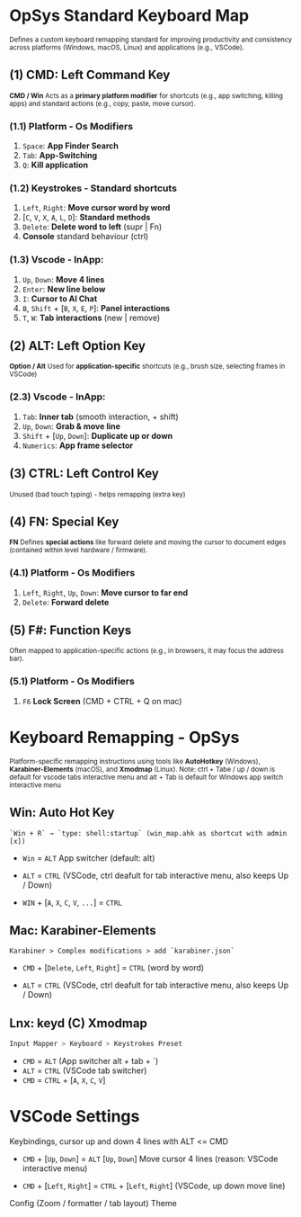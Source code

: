 # OpSys Standard Keyboard Map

<small> Defines a custom keyboard remapping standard for improving productivity and consistency across platforms (Windows, macOS, Linux) and applications (e.g., VSCode).</small>

## **(1) CMD**: Left Command Key

<small> **CMD / Win** Acts as a **primary platform modifier** for shortcuts (e.g., app switching, killing apps) and standard actions (e.g., copy, paste, move cursor).</small>

### (1.1) Platform - Os Modifiers

1. `Space`: **App Finder Search**
2. `Tab`: **App-Switching**
3. `Q`: **Kill application**

### (1.2) Keystrokes - Standard shortcuts

1. `Left`, `Right`: **Move cursor word by word**
2. [`C`, `V`, `X`, `A`, `L`, `D`]: **Standard methods**
3. `Delete`: **Delete word to left** (supr | Fn)
4. **Console** standard behaviour (ctrl)

### (1.3) Vscode - InApp:

1. `Up`, `Down`: **Move 4 lines**
2. `Enter`: **New line below**
3. `I`: **Cursor to AI Chat**
4. `B`, `Shift` + [`B`, `X`, `E`, `P`]: **Panel interactions**
5. `T`, `W`: **Tab interactions** (new | remove)

## **(2) ALT**: Left Option Key

<small> **Option / Alt** Used for **application-specific** shortcuts (e.g., brush size, selecting frames in VSCode)</small>


### (2.3) Vscode - InApp:

1. `Tab`: **Inner tab** (smooth interaction, + shift)
2. `Up`, `Down`: **Grab & move line**
2. `Shift` +  [`Up`, `Down`]: **Duplicate up or down**
5. `Numerics`: **App frame selector**

## **(3) CTRL**: Left Control Key

<small> Unused (bad touch typing) - helps remapping (extra key)</small>


## **(4) FN**: Special Key

<small> **FN** Defines **special actions** like forward delete and moving the cursor to document edges (contained within level hardware / firmware).
</small>

### (4.1) Platform - Os Modifiers

1. `Left`, `Right`, `Up`, `Down`: **Move cursor to far end**
2. `Delete`: **Forward delete**

## **(5) F#**: Function Keys
<small>Often mapped to application-specific actions (e.g., in browsers, it may focus the address bar).</small>

### (5.1) Platform - Os Modifiers
1. `F6` **Lock Screen** (CMD + CTRL + Q on mac)

# Keyboard Remapping - OpSys

<small> Platform-specific remapping instructions using tools like **AutoHotkey** (Windows), **Karabiner-Elements** (macOS), and **Xmodmap** (Linux). Note: ctrl + Tabe / up / down is default for vscode tabs interactive menu and alt + Tab is default for Windows app switch interactive menu</small>

## Win: Auto Hot Key
```
`Win + R` → `type: shell:startup` (win_map.ahk as shortcut with admin [x])
```
- `Win` = `ALT` App switcher (default: alt)
* `ALT` = `CTRL` (VSCode, ctrl deafult for tab interactive menu, also keeps Up / Down)
- `WIN` + [`A`, `X`, `C`, `V`, `...`] = `CTRL`


## Mac: Karabiner-Elements
```
Karabiner > Complex modifications > add `karabiner.json`
```

- `CMD` + [`Delete`, `Left`, `Right`] = `CTRL` (word by word)
* `ALT` = `CTRL` (VSCode, ctrl deafult for tab interactive menu, also keeps Up / Down)

## Lnx: keyd (C) Xmodmap
```bash
Input Mapper > Keyboard > Keystrokes Preset
```
- `CMD` = `ALT` (App switcher alt + tab + `)
- `ALT` = `CTRL` (VSCode tab switcher)
- `CMD` = `CTRL` + [`A`, `X`, `C`, `V`]

# VSCode Settings

Keybindings, cursor up and down 4 lines with ALT <= CMD

* `CMD` + [`Up`, `Down`] = `ALT` [`Up`, `Down`] Move cursor 4 lines (reason: VSCode interactive menu)
- `CMD` + [`Left`, `Right`] = `CTRL` + [`Left`, `Right`] (VSCode, up down move line)

Config (Zoom / formatter / tab layout)
Theme
